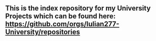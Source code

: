 ## This is the index repository for my University Projects which can be found here: https://github.com/orgs/Iulian277-University/repositories
